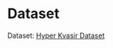 # Dataset
Dataset: [Hyper Kvasir Dataset](https://www.kaggle.com/datasets/kelkalot/the-hyper-kvasir-dataset)
